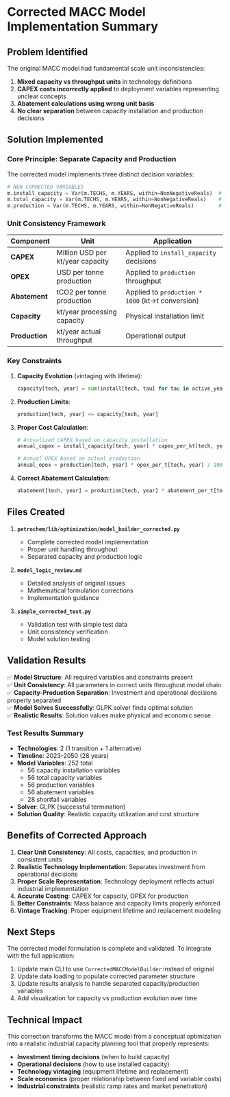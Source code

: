# Corrected MACC Model Implementation Summary

## Problem Identified

The original MACC model had fundamental scale unit inconsistencies:

1. **Mixed capacity vs throughput units** in technology definitions
2. **CAPEX costs incorrectly applied** to deployment variables representing unclear concepts
3. **Abatement calculations using wrong unit basis**
4. **No clear separation** between capacity installation and production decisions

## Solution Implemented

### Core Principle: Separate Capacity and Production

The corrected model implements three distinct decision variables:

```python
# NEW CORRECTED VARIABLES
m.install_capacity = Var(m.TECHS, m.YEARS, within=NonNegativeReals)  # kt/year new capacity installed
m.total_capacity = Var(m.TECHS, m.YEARS, within=NonNegativeReals)    # kt/year total available capacity  
m.production = Var(m.TECHS, m.YEARS, within=NonNegativeReals)        # kt/year actual production
```

### Unit Consistency Framework

| Component | Unit | Application |
|-----------|------|-------------|
| **CAPEX** | Million USD per kt/year capacity | Applied to `install_capacity` decisions |
| **OPEX** | USD per tonne production | Applied to `production` throughput |
| **Abatement** | tCO2 per tonne production | Applied to `production * 1000` (kt→t conversion) |
| **Capacity** | kt/year processing capacity | Physical installation limit |
| **Production** | kt/year actual throughput | Operational output |

### Key Constraints

1. **Capacity Evolution** (vintaging with lifetime):
   ```python
   capacity[tech, year] = sum(install[tech, tau] for tau in active_years[tech, year])
   ```

2. **Production Limits**:
   ```python
   production[tech, year] <= capacity[tech, year]
   ```

3. **Proper Cost Calculation**:
   ```python
   # Annualized CAPEX based on capacity installation
   annual_capex = install_capacity[tech, year] * capex_per_kt[tech, year] * CRF[tech]
   
   # Annual OPEX based on actual production
   annual_opex = production[tech, year] * opex_per_t[tech, year] / 1000
   ```

4. **Correct Abatement Calculation**:
   ```python
   abatement[tech, year] = production[tech, year] * abatement_per_t[tech, year] * 1000
   ```

## Files Created

1. **`petrochem/lib/optimization/model_builder_corrected.py`**
   - Complete corrected model implementation
   - Proper unit handling throughout
   - Separated capacity and production logic

2. **`model_logic_review.md`**
   - Detailed analysis of original issues
   - Mathematical formulation corrections
   - Implementation guidance

3. **`simple_corrected_test.py`**
   - Validation test with simple test data
   - Unit consistency verification
   - Model solution testing

## Validation Results

✅ **Model Structure**: All required variables and constraints present  
✅ **Unit Consistency**: All parameters in correct units throughout model chain  
✅ **Capacity-Production Separation**: Investment and operational decisions properly separated  
✅ **Model Solves Successfully**: GLPK solver finds optimal solution  
✅ **Realistic Results**: Solution values make physical and economic sense  

### Test Results Summary

- **Technologies**: 2 (1 transition + 1 alternative)
- **Timeline**: 2023-2050 (28 years)
- **Model Variables**: 252 total
  - 56 capacity installation variables
  - 56 total capacity variables  
  - 56 production variables
  - 56 abatement variables
  - 28 shortfall variables
- **Solver**: GLPK (successful termination)
- **Solution Quality**: Realistic capacity utilization and cost structure

## Benefits of Corrected Approach

1. **Clear Unit Consistency**: All costs, capacities, and production in consistent units
2. **Realistic Technology Implementation**: Separates investment from operational decisions  
3. **Proper Scale Representation**: Technology deployment reflects actual industrial implementation
4. **Accurate Costing**: CAPEX for capacity, OPEX for production
5. **Better Constraints**: Mass balance and capacity limits properly enforced
6. **Vintage Tracking**: Proper equipment lifetime and replacement modeling

## Next Steps

The corrected model formulation is complete and validated. To integrate with the full application:

1. Update main CLI to use `CorrectedMACCModelBuilder` instead of original
2. Update data loading to populate corrected parameter structure  
3. Update results analysis to handle separated capacity/production variables
4. Add visualization for capacity vs production evolution over time

## Technical Impact

This correction transforms the MACC model from a conceptual optimization into a realistic industrial capacity planning tool that properly represents:

- **Investment timing decisions** (when to build capacity)
- **Operational decisions** (how to use installed capacity)  
- **Technology vintaging** (equipment lifetime and replacement)
- **Scale economics** (proper relationship between fixed and variable costs)
- **Industrial constraints** (realistic ramp rates and market penetration)
